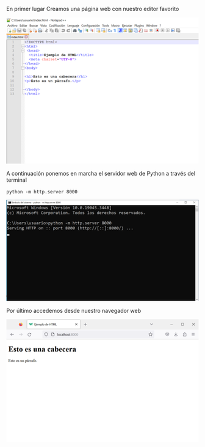 En primer lugar Creamos una página web con nuestro editor favorito

![Screenshot1](/tema0/Screenshot_1.png)

A continuación ponemos en marcha el servidor web de Python a través del terminal

```
python -m http.server 8000
```

![Screenshot2](/tema0/Screenshot_2.png)

Por último accedemos desde nuestro navegador web

![Screenshot1](/tema0/Screenshot_3.png)



    
